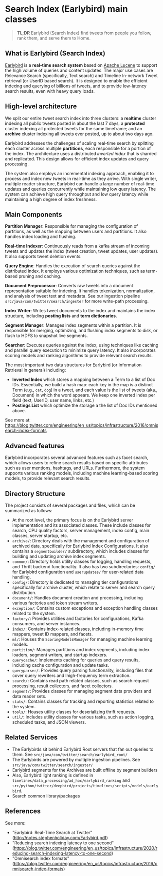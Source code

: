 # Search Index (Earlybird) main classes

> **TL;DR** Earlybird (Search Index) find tweets from people you follow, rank them, and serve them to Home.

## What is Earlybird (Search Index)

[Earlybird](http://notes.stephenholiday.com/Earlybird.pdf) is a **real-time search system** based on [Apache Lucene](https://lucene.apache.org/) to support the high volume of queries and content updates. The major use cases are Relevance Search (specifically, Text search) and Timeline In-network Tweet retrieval (or UserID based search). It is designed to enable the efficient indexing and querying of billions of tweets, and to provide low-latency search results, even with heavy query loads.

## High-level architecture
We split our entire tweet search index into three clusters: a **realtime** cluster indexing all public tweets posted in about the last 7 days, a **protected** cluster indexing all protected tweets for the same timeframe; and an **archive** cluster indexing all tweets ever posted, up to about two days ago.

Earlybird addresses the challenges of scaling real-time search by splitting each cluster across multiple **partitions**, each responsible for a portion of the index. The architecture uses a distributed *inverted index* that is sharded and replicated. This design allows for efficient index updates and query processing.

The system also employs an incremental indexing approach, enabling it to process and index new tweets in real-time as they arrive. With single writer, multiple reader structure, Earlybird can handle a large number of real-time updates and queries concurrently while maintaining low query latency. The system can achieve high query throughput and low query latency while maintaining a high degree of index freshness.

## Main Components 

**Partition Manager**: Responsible for managing the configuration of partitions, as well as the mapping between users and partitions. It also handles index loading and flushing.

**Real-time Indexer**: Continuously reads from a kafka stream of incoming tweets and updates the index (tweet creation, tweet updates, user updates). It also supports tweet deletion events.

**Query Engine**: Handles the execution of search queries against the distributed index. It employs various optimization techniques, such as term-based pruning and caching.

**Document Preprocessor**: Converts raw tweets into a document representation suitable for indexing. It handles tokenization, normalization, and analysis of tweet text and metadata. See our ingestion pipeline `src/java/com/twitter/search/ingester` for more write-path processing.

**Index Writer**: Writes tweet documents to the index and maintains the index structure, including **posting lists** and **term dictionaries**.

**Segment Manager**: Manages index segments within a partition. It is responsible for merging, optimizing, and flushing index segments to disk, or flush to HDFS to snapshot live segments.

**Searcher**: Executes queries against the index, using techniques like caching and parallel query execution to minimize query latency. It also incorporates scoring models and ranking algorithms to provide relevant search results.

The most important two data structures for Earlybird (or Information Retrieval in general) including:

* **Inverted Index** which stores a mapping between a Term to a list of Doc IDs. Essentially, we build a hash map: each key in the map is a distinct Term (e.g., `cat`, `dog`) in a tweet, and each value is the list of tweets (aka., Document) in which the word appears. We keep one inverted index per field (text, UserID, user name, links, etc.)
* **Postings List** which optimize the storage a the list of Doc IDs mentioned above.

See more at: https://blog.twitter.com/engineering/en_us/topics/infrastructure/2016/omnisearch-index-formats

## Advanced features

Earlybird incorporates several advanced features such as facet search, which allows users to refine search results based on specific attributes such as user mentions, hashtags, and URLs. Furthermore, the system supports various ranking models, including machine learning-based scoring models, to provide relevant search results.

## Directory Structure
The project consists of several packages and files, which can be summarized as follows:

* At the root level, the primary focus is on the Earlybird server implementation and its associated classes. These include classes for search, CPU quality factors, server management, index config, main classes, server startup, etc.
* `archive/`: Directory deals with the management and configuration of archived data, specifically for Earlybird Index Configurations. It also contains a `segmentbuilder/` subdirectory, which includes classes for building and updating archive index segments.
* `common/`: Directory holds utility classes for logging, handling requests, and Thrift backend functionality. It also has two subdirectories: `config/` for Earlybird configuration and `userupdates/` for user-related data handling.
* `config/`: Directory is dedicated to managing tier configurations specifically for archive cluster, which relate to server and search query distribution.
* `document/`: Handles document creation and processing, including various factories and token stream writers.
* `exception/`: Contains custom exceptions and exception handling classes related to the system.
* `factory/`: Provides utilities and factories for configurations, Kafka consumers, and server instances.
* `index/`: Contains index-related classes, including in-memory time mappers, tweet ID mappers, and facets.
* `ml/`: Houses the `ScoringModelsManager` for managing machine learning models.
* `partition/`: Manages partitions and index segments, including index loaders, segment writers, and startup indexers.
* `querycache/`: Implements caching for queries and query results, including cache configuration and update tasks.
* `queryparser/`: Provides query parsing functionality, including files that cover query rewriters and lhigh-frequency term extraction.
* `search/`: Contains read path related classes, such as search request processing, result collectors, and facet collectors.
* `segment/`: Provides classes for managing segment data providers and data reader sets.
* `stats/`: Contains classes for tracking and reporting statistics related to the system.
* `tools/`: Houses utility classes for deserializing thrift requests.
* `util/`: Includes utility classes for various tasks, such as action logging, scheduled tasks, and JSON viewers.

## Related Services

* The Earlybirds sit behind Earlybird Root servers that fan out queries to them. See `src/java/com/twitter/search/earlybird_root/`
* The Earlybirds are powered by multiple ingestion pipelines. See `src/java/com/twitter/search/ingester/`
* Earlybird segments for the Archives are built offline by segment builders
* Also, Earlybird light ranking is defined in `timelines/data_processing/ad_hoc/earlybird_ranking`
 and `src/python/twitter/deepbird/projects/timelines/scripts/models/earlybird`.
* Search common library/packages

## References

See more: 

* "Earlybird: Real-Time Search at Twitter" (http://notes.stephenholiday.com/Earlybird.pdf)
* "Reducing search indexing latency to one second" (https://blog.twitter.com/engineering/en_us/topics/infrastructure/2020/reducing-search-indexing-latency-to-one-second)
* "Omnisearch index formats" (https://blog.twitter.com/engineering/en_us/topics/infrastructure/2016/omnisearch-index-formats)




